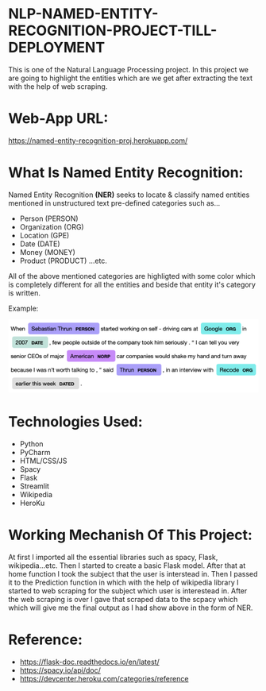 # NLP-NAMED-ENTITY-RECOGNITION-PROJECT-TILL-DEPLOYMENT
This is one of the Natural Language Processing project. In this project we are going to highlight the entities which are we get after extracting the text with the help of web scraping. 


# Web-App URL:

https://named-entity-recognition-proj.herokuapp.com/


# What Is Named Entity Recognition:
Named Entity Recognition <b>(NER)</b> seeks to locate & classify named entities mentioned in unstructured text pre-defined categories such as...
- Person             (PERSON)
- Organization       (ORG) 
- Location           (GPE) 
- Date               (DATE)
- Money              (MONEY)   
- Product            (PRODUCT)
...etc.

All of the above mentioned categories are highligted with some color which is completely different for all the entities and beside that entity it's category is written.

Example:

![](NER1.png)

# Technologies Used:

- Python
- PyCharm
- HTML/CSS/JS
- Spacy
- Flask
- Streamlit
- Wikipedia
- HeroKu


# Working Mechanish Of This Project:

At first I imported all the essential libraries such as spacy, Flask, wikipedia...etc. Then I started to create a basic Flask model.
After that at home function I took the subject that the user is interstead in. Then I passed it to the Prediction function in which with the help of wikipedia library I started to web scraping for the subject which user is interestead in. After the web scraping is over I gave that scraped data to the scpacy which which will give me the final output as I had show above in the form of NER.


# Reference:

- https://flask-doc.readthedocs.io/en/latest/
- https://spacy.io/api/doc/
- https://devcenter.heroku.com/categories/reference
